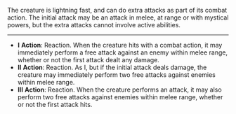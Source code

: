 The creature is lightning fast, and can do extra attacks as part of its combat action. The initial attack may be an attack in melee, at range or with mystical powers, but the extra attacks cannot involve active abilities.

---
- **I** **Action**: Reaction. When the creature hits with a combat action, it may immediately perform a free attack against an enemy within melee range, whether or not the first attack dealt any damage.
- **II** **Action**: Reaction. As I, but if the initial attack deals damage, the creature may immediately perform two free attacks against enemies within melee range. 
- **III** **Action**: Reaction. When the creature performs an attack, it may also perform two free attacks against enemies within melee range, whether or not the first attack hits.